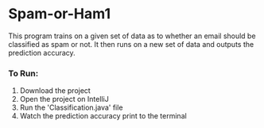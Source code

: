 # Spam-or-Ham1
This program trains on a given set of data as to whether an email should be classified as spam or not. It then runs on a new set of data and outputs the prediction accuracy.

### To Run:
1. Download the project 
2. Open the project on IntelliJ
3. Run the 'Classification.java' file
4. Watch the prediction accuracy print to the terminal
